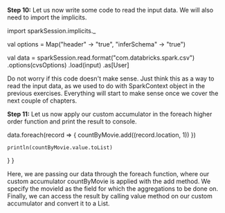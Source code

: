 



 

**Step 10:** Let us now write some code to read the input data. We will also need to import the implicits.

import sparkSession.implicits._

val options = Map("header" -> "true", "inferSchema" -> "true")

val data = sparkSession.read.format("com.databricks.spark.csv")
.options(cvsOptions)
.load(input)
.as[User]

Do not worry if this code doesn't make sense. Just think this as a way to read the input data, as we used to do with SparkContext object in the previous exercises. Everything will start to make sense once we cover the next couple of chapters.

 

 

**Step 11:** Let us now apply our custom accumulator in the foreach higher order function and print the result to console.

data.foreach(record => {
      countByMovie.add((record.location, 1))
    })

    println(countByMovie.value.toList)

  }
}

 

 


Here, we are passing our data through the foreach function, where our custom accumulator countByMovie is applied with the add method. We specify the movieId as the field for which the aggregations to be done on. Finally, we can access the result by calling value method on our custom accumulator and convert it to a List.

